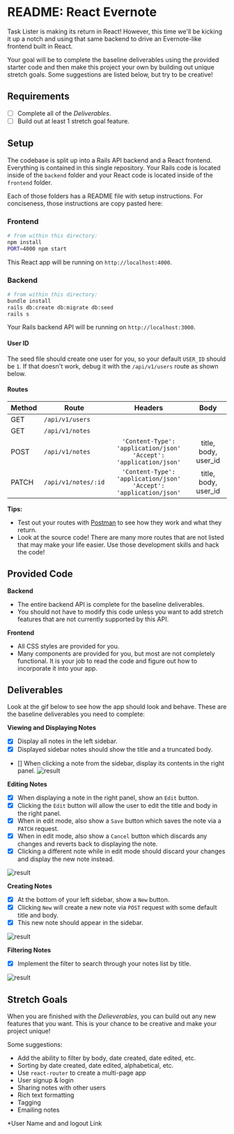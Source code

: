 # README: React Evernote

Task Lister is making its return in React! However, this time we'll be kicking it up a notch and using that same backend to drive an Evernote-like frontend built in React.

Your goal will be to complete the baseline deliverables using the provided starter code and then make this project your own by building out unique stretch goals. Some suggestions are listed below, but try to be creative!

## Requirements

- [ ] Complete all of the _Deliverables_.
- [ ] Build out at least 1 stretch goal feature.

## Setup

The codebase is split up into a Rails API backend and a React frontend. Everything is contained in this single repository. Your Rails code is located inside of the `backend` folder and your React code is located inside of the `frontend` folder.

Each of those folders has a README file with setup instructions. For conciseness, those instructions are copy pasted here:

### Frontend

```sh
# from within this directory:
npm install
PORT=4000 npm start
```

This React app will be running on `http://localhost:4000`.

### Backend

```sh
# from within this directory:
bundle install
rails db:create db:migrate db:seed
rails s
```

Your Rails backend API will be running on `http://localhost:3000`.

#### User ID

The seed file should create one user for you, so your default `USER_ID` should be `1`. If that doesn't work, debug it with the `/api/v1/users` route as shown below.

#### Routes

| Method | Route               |                                 Headers                                 |         Body         |
| ------ | ------------------- | :---------------------------------------------------------------------: | :------------------: |
| GET    | `/api/v1/users`     |                                                                         |                      |
| GET    | `/api/v1/notes`     |                                                                         |                      |
| POST   | `/api/v1/notes`     | `'Content-Type': 'application/json'`<br/>`'Accept': 'application/json'` | title, body, user_id |
| PATCH  | `/api/v1/notes/:id` | `'Content-Type': 'application/json'`<br/>`'Accept': 'application/json'` | title, body, user_id |

**Tips:**

- Test out your routes with [Postman](https://www.getpostman.com/) to see how they work and what they return.
- Look at the source code! There are many more routes that are not listed that may make your life easier. Use those development skills and hack the code!

## Provided Code

**Backend**

- The entire backend API is complete for the baseline deliverables.
- You should not have to modify this code unless you want to add stretch features that are not currently supported by this API.

**Frontend**

- All CSS styles are provided for you.
- Many components are provided for you, but most are not completely functional. It is your job to read the code and figure out how to incorporate it into your app.

## Deliverables

Look at the gif below to see how the app should look and behave. These are the baseline deliverables you need to complete:

**Viewing and Displaying Notes**

- [x] Display all notes in the left sidebar.
- [x] Displayed sidebar notes should show the title and a truncated body.
- [] When clicking a note from the sidebar, display its contents in the right panel.
  <!-- Fix new line breaks -->
  ![result](react-evernote-display.gif)

**Editing Notes**

- [x] When displaying a note in the right panel, show an `Edit` button.
- [x] Clicking the `Edit` button will allow the user to edit the title and body in the right panel.
- [x] When in edit mode, also show a `Save` button which saves the note via a `PATCH` request.
- [x] When in edit mode, also show a `Cancel` button which discards any changes and reverts back to displaying the note.
- [x] Clicking a different note while in edit mode should discard your changes and display the new note instead.

![result](react-evernote-edit.gif)

**Creating Notes**

- [x] At the bottom of your left sidebar, show a `New` button.
- [x] Clicking `New` will create a new note via `POST` request with some default title and body.
- [x] This new note should appear in the sidebar.

![result](react-evernote-create.gif)

**Filtering Notes**

- [x] Implement the filter to search through your notes list by title.

![result](react-evernote-filter.gif)

## Stretch Goals

When you are finished with the _Delieverables_, you can build out any new features that you want. This is your chance to be creative and make your project unique!

Some suggestions:

- Add the ability to filter by body, date created, date edited, etc.
- Sorting by date created, date edited, alphabetical, etc.
- Use `react-router` to create a multi-page app
- User signup & login
- Sharing notes with other users
- Rich text formatting
- Tagging
- Emailing notes

\*User Name and and logout Link
